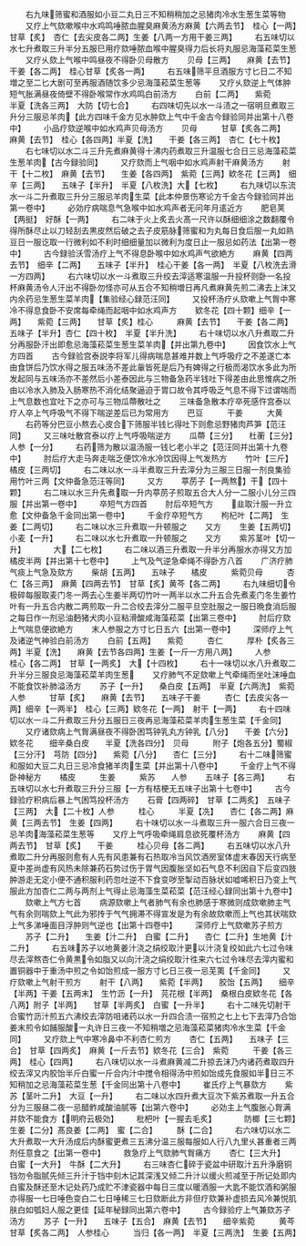 <!-- { "loadSidebar": true } -->
　　右九味筛蜜和酒服如小豆二丸日三不知稍稍加之忌猪肉冷水生葱生菜等物
　　又疗上气欬嗽喉中水鸡鸣唾脓血腥臭麻黄汤方麻黄【六两去节】　桂心【一两】　　甘草【炙】　杏仁【去尖皮各二两】生姜【八两一方用干姜三两】
　　右五味切以水七升煮取三升半分五服巳用疗欬唾脓血喉中腥臭得力后长将丸服忌海藻菘菜生葱
　　又疗乆欬上气喉中鸣昼夜不得卧贝母散方
　　贝母【三两】　　麻黄【去节】　　干姜【各二两】　桂心甘草【炙各一两】
　　右五味筛平旦酒服方寸匕日二不知増之至二匕大剧可至再服酒随饮多少忌海藻菘菜生葱等
　　又疗乆欬逆上气体肿短气胀满昼夜倚壁不得卧喉常作水鸡鸣白前汤方
　　白前【二两】　　紫菀　　　半夏【洗各三两】　大防【切七合】
　　右四味切先以水一斗渍之一宿明旦煮取三升分三服忌羊肉【此方四味千金方见水肿欬上气中千金古今録验同并出第十八卷中】
　　小品疗欬逆喉中如水鸡声贝母汤方
　　贝母　　　甘草【炙各二两】　麻黄【去节】　桂心【各四两】半夏【洗】　　干姜【各三两】　杏仁【七十枚】
　　右七味切以水二斗三升先煮麻黄得十沸内药煮取三升温服七合日三忌海藻菘菜生葱羊肉【古今録验同】
　　又疗欬而上气咽中如水鸡声射干麻黄汤方
　　射干【十二枚】　麻黄【去节】　　生姜【各四两】　紫菀【三两】欵冬花【三两】　细辛【三两】　　五味子【半升】　半夏【八枚洗】大【七枚】
　　右九味切以东流水一斗二升煮取三升分三服忌羊肉生菜【此本仲景伤寒论方千金古今録验同并出第一卷中】
　　必効疗病喘息气急喉中如水鸡声者无问年月逺近方
　　肥皂荚【两挺】　好酥【一两】
　　右二味于火上炙去火髙一尺许以酥细细涂之数翻覆令得所酥尽止以刀轻刮去黒皮然后破之去子皮筋脉筛蜜和为丸每日食后服一丸如熟豆日一服讫取一行微利如不利时细细量加以微利为度日止一服忌如药法【出第一卷中】
　　古今録验沃雪汤疗上气不得息卧喉中如水鸡声气欲絶方
　　麻黄【四两去节】　细辛【二两】　　五味子【半升】　桂心干姜【各一两】　半夏【八枚洗去滑一方四两】
　　右六味切以水一斗煮取三升绞去滓适寒温服一升投杯则卧一名投杯麻黄汤令人汗出不得卧勿怪亦可从五合不知稍増日再凡煮麻黄先煎二沸去上沫又内余药忌生葱生菜羊肉【集验经心録范汪同】
　　又投杯汤疗乆欬嗽上气胷中寒冷不得息食卧不安席每牵绳而起咽中如水鸡声方
　　欵冬花【四十颗】细辛【一两】　　紫菀【三两】　　甘草【炙】桂心　　　麻黄【去节】　　干姜【各二两】　五味子【半升】杏仁【四十枚】　半夏【半升洗】
　　右十味切以水八升煮取二升分再服卧汗出即愈忌海藻菘菜生葱生菜羊肉【并出第九卷中】
　　因食饮水上气方四首
　　古今録验宫泰説李将军儿得病喘息甚难并数上气呼吸疗之不差遂亡本由食饼后乃饮水得之服五味汤不差此軰皆死是后乃有婢得之行极而渴饮水多此为所发起同与五味汤亦不差然后小差泰因此与三物备急药半钱吐下得差由此思惟病之所由以冷水入肺及入肠寒热不消化结聚逼迫于胃口故令其呼吸乏气息不得下过谓喘而上气息数也宜吐下之亦可与三物瓜蔕散吐之
　　三味备急散本疗卒死感忤宫泰以疗人卒上气呼吸气不得下喘逆差后已为常用方
　　巴豆　　　干姜　　　大黄
　　右药等分巴豆小熬去心皮合下筛服半钱匕得吐下则愈忌野猪肉芦笋【范汪同】
　　又三味吐散宫泰以疗上气呼吸喘逆方
　　瓜蔕【三分】　　杜蘅【三分】　　人参【一分】
　　右药筛为散以温汤服一钱匕老小半之【范汪同并出第十九卷中】
　　肘后疗大走马奔走喘乏便饮冷水冷饮因得上气发热方
　　竹叶【三斤】　　橘皮【三两切】
　　右二味以水一斗半煮取三升去滓分为三服三日服一剂良集验用竹叶三两【文仲备急范汪等同】
　　又方
　　葶苈子【一两熬】干【四十颗】
　　右二味以水三升先煮取一升内葶苈子煎取五合大人分一二服小儿分三四服【并出第一卷中】
　　卒短气方四首
　　肘后卒短气方
　　韭取汁服一升立愈【文仲备急千金同出第一卷中】
　　千金疗卒短气方
　　枸杞叶【二两】　生姜【二两切】
　　右二味以水三升煮取一升顿服之
　　又方
　　生姜【五两切】　小麦【一升】
　　右二味以水七升煮取一升顿服之
　　又方
　　紫苏茎叶【切一升】　　　　大【二七枚】
　　右二味以酒三升煮取一升半分再服水亦得又方加橘皮半两【并出第十七卷中】
　　上气及气逆急牵绳不得卧方八首
　　广济疗肺气痰上气急及欬方
　　柴胡【五两】　　五味子　　橘皮　　　紫菀贝母　　　杏仁【各三两】　麻黄【四两去节】　甘草【炙】黄芩【各二两】
　　右九味细切令极碎每服取麦门冬一两去心生姜半两切竹叶一两半以水二升五合先煮麦门冬生姜竹叶有一升五合内散二两煎取一升二合绞去滓分二服平旦空肚服之一服日晩食消后服之每日作一剂忌油麪猪犬肉小豆粘滑酸咸海藻菘菜【出第三卷中】
　　肘后疗欬上气喘息便欲絶方
　　末人参服之方寸匕日五六【出第一卷中】
　　深师疗上气及诸逆气神验白前汤方
　　白前【五两】　　紫菀　　　杏仁　　　厚朴【炙各三两】半夏【洗】　　麻黄【去节各四两】生姜【一斤一方用八两】
　　人参　　　桂心【各二两】　甘草【一两炙】　大【十四枚】
　　右十一味切以水八升煮取二升半分三服良忌海藻菘菜羊肉生葱
　　又疗肺气不足欬嗽上气牵绳而坐吐沫唾血不能食饮补肺溢汤方
　　苏子【一升】　　桑白皮【五两】　半夏【六两洗】　紫菀人参　　　甘草【炙】　　麻黄【去节】　　五味子干姜　　　杏仁【去皮尖各一两】细辛【一两半】　桂心【三两】欵冬花【一两】　射干【一两】
　　右十四味切以水一斗二升煮取三升分五服日三夜再忌海藻菘菜羊肉生葱生菜【千金同】
　　又疗诸欬病上气胷满昼夜不得卧困笃钟乳丸方钟乳【八分】　　干姜【六分】　　欵冬花　　细辛桑白皮　　半夏【洗各四分】　贝母　　　附子【炮各五分】蜀椒【三分汗】　芎防【四分】　　紫菀【八分】　　杏仁【三分】
　　右十二味筛蜜和服如大豆二丸日三忌冷食猪羊肉生菜【并出第十八卷中】
　　千金疗上气不得卧神秘方
　　橘皮　　　生姜　　　紫苏　　人参
　　五味子【各三两】
　　右五味切以水七升煮取三升分三服【一方有桔梗无五味子出第十七卷中】
　　古今録验疗积病后暴上气困笃投杯汤方
　　石膏【四两碎】　甘草【二两炙】　五味子【三两】　大【二十枚】人参　　　桂心　　　半夏【冼】　　杏仁【各二两】麻黄【三两去节】　生姜【四两】
　　右十味切以水一斗煮取三升一服六合日三夜一忌羊肉海藻菘菜生葱等
　　又疗上气呼吸牵绳肩息欲死覆杯汤方
　　麻黄【四两去节】　甘草【炙】　　干姜　　　桂心贝母【各二两】
　　右五味切以水八升煮取二升分再服则愈有人先有风患兼有石热取冷当风饮酒房室体虚末春因天行病至夏中差尚虚有风热未除兼药石势过伤于胃气因腹胀坚如石气息不利因自下后变四肢肿游走无定小便不通积服利药忽吐逆不下食变哕至掣动百脉状如嘘唏积日乃变上气服此方加杏仁二两与两剂上气得止忌海藻生菜菘菜【范汪经心録同出第十九卷中】
　　欬嗽上气方七首
　　病源欬嗽上气者肺气有余也肺感于寒微则成欬嗽肺主气气有余则喘欬上气此为邪抟于气气拥滞不得宣发是为有余故欬嗽而上气也其状喘欬上气多涕唾面目浮肿则气逆也【出第十四卷中】
　　深师疗上气欬嗽苏子煎方
　　苏子【二升】　　生姜【汁二升】　白蜜【二升】　　杏仁【二升】生地黄【汁二升】
　　右五味苏子以地黄姜汁浇之绢绞取汁更以汁浇复绞如此六七过令味尽去滓熬杏仁令黄黒令如脂又以向汁浇之绢绞取汁徃来六七过令味尽去滓内蜜和置铜器中于重汤中煎之令如饴煎成一服方寸匕日三夜一忌芜荑【千金同】
　　又疗欬嗽上气射干煎方
　　射干【八两】　　紫菀【半两】　　胶饴【五两】　　细辛【半两】干姜【五两末】　生竹沥【一升】　芫花根【半两】　桑根白皮欵冬花【各八两】附子【半两】　　甘草【半两炙】　白蜜【一升半】
　　右十二味先切射干合蜜竹沥汁煎五六沸绞去滓防咀诸药以水一升四合渍一宿煎之七上七下去滓乃合饴姜末煎令如餔服酸一丸许日三夜一不知稍増之忌海藻菘菜猪肉冷水生菜【千金同】
　　又疗欬上气中寒冷鼻中不利杏仁煎方
　　杏仁【五两】　　五味子【三合】　甘草【四两炙】　麻黄【一斤去节】欵冬花【三合】　紫菀　　　干姜【各三两】　桂心【四两】
　　右八味切以水一斗煮麻黄减二升掠去沫乃内诸药煮取四升绞去滓又内胶饴半斤白蜜一斤合内汁中搅令相得汤中煎如饴成先食服如半日三不知稍加之忌海藻菘菜生葱【千金同出第十八卷中】
　　崔氏疗上气暴欬方
　　紫苏【茎叶二升】　大豆【一升】
　　右二味以水四升煮大豆次下紫苏煮取一升五合分为三服昼二夜一忌醋鲊咸酸油腻等【出第六卷中】
　　必効主上气腹胀心胷满并欬不能食方【明府云极効】
　　枇杷叶【一握去毛炙】　　　　防榔【三七颗】　生姜【二分】髙良姜【二两】　蜜【二合】　　　酥【二合】
　　右六味切以水二大升煮取一大升汤成后内酥蜜更煮三五沸分温三服每服如人行八九里乆甚重者三两剂任意食之【出第一卷中】
　　救急疗上气欬肺气胷痛方
　　杏仁【三大升】　白蜜【一大升】　牛酥【二大升】
　　右三味杏仁碎于瓷盆中研取汁五升浄磨铜铛勿令脂腻先倾三升汁于铛中刻木记其深浅又倾二升汁以缓火煎减至于所记处即内白蜜及酥还至木记处药乃成贮不津瓷器中每日三度以暖酒服一大匙不能饮酒和粥服亦得服一七日唾色变白二七日唾稀三七日欬断此方非但疗欬兼补虚损去风冷兼悦肌肤白如瓠妇人服之更佳【延年秘録同出第六卷中】
　　古今録验疗上气兼欬苏子汤方
　　苏子【一升】　　五味子【五合】　麻黄【去节】　　细辛紫菀　　　黄芩　　　甘草【炙各二两】　人参桂心　　　当归【各一两】　半夏【三两洗】　生姜【五两】
